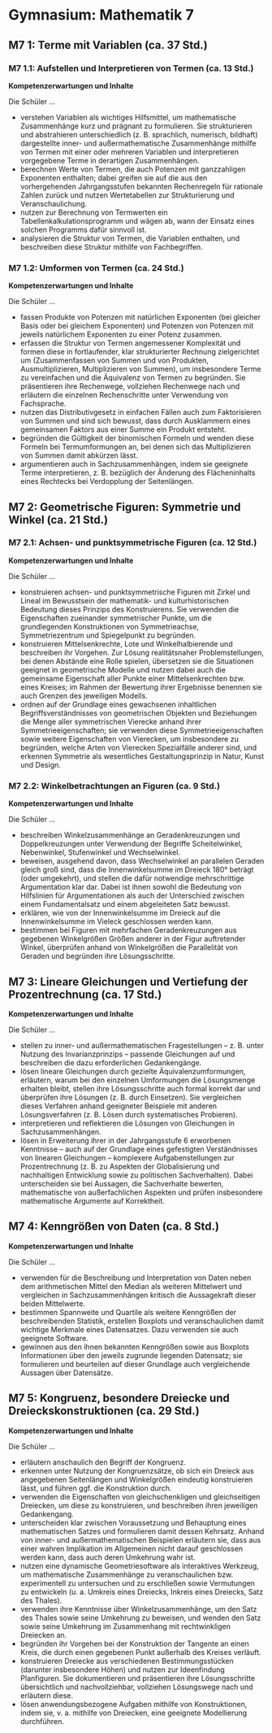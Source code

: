 # Gymnasium: Mathematik 7

## M7 1: Terme mit Variablen (ca. 37 Std.)

### M7 1.1: Aufstellen und Interpretieren von Termen (ca. 13 Std.)

**Kompetenzerwartungen und Inhalte**

Die Schüler ...

- verstehen Variablen als wichtiges Hilfsmittel, um mathematische Zusammenhänge kurz und prägnant zu formulieren. Sie strukturieren und abstrahieren unterschiedlich (z. B. sprachlich, numerisch, bildhaft) dargestellte inner- und außermathematische Zusammenhänge mithilfe von Termen mit einer oder mehreren Variablen und interpretieren vorgegebene Terme in derartigen Zusammenhängen.
- berechnen Werte von Termen, die auch Potenzen mit ganzzahligen Exponenten enthalten; dabei greifen sie auf die aus den vorhergehenden Jahrgangsstufen bekannten Rechenregeln für rationale Zahlen zurück und nutzen Wertetabellen zur Strukturierung und Veranschaulichung.
- nutzen zur Berechnung von Termwerten ein Tabellenkalkulationsprogramm und wägen ab, wann der Einsatz eines solchen Programms dafür sinnvoll ist.
- analysieren die Struktur von Termen, die Variablen enthalten, und beschreiben diese Struktur mithilfe von Fachbegriffen.

### M7 1.2: Umformen von Termen (ca. 24 Std.)

**Kompetenzerwartungen und Inhalte**

Die Schüler ...

- fassen Produkte von Potenzen mit natürlichen Exponenten (bei gleicher Basis oder bei gleichem Exponenten) und Potenzen von Potenzen mit jeweils natürlichem Exponenten zu einer Potenz zusammen.
- erfassen die Struktur von Termen angemessener Komplexität und formen diese in fortlaufender, klar strukturierter Rechnung zielgerichtet um (Zusammenfassen von Summen und von Produkten, Ausmultiplizieren, Multiplizieren von Summen), um insbesondere Terme zu vereinfachen und die Äquivalenz von Termen zu begründen. Sie präsentieren ihre Rechenwege, vollziehen Rechenwege nach und erläutern die einzelnen Rechenschritte unter Verwendung von Fachsprache.
- nutzen das Distributivgesetz in einfachen Fällen auch zum Faktorisieren von Summen und sind sich bewusst, dass durch Ausklammern eines gemeinsamen Faktors aus einer Summe ein Produkt entsteht.
- begründen die Gültigkeit der binomischen Formeln und wenden diese Formeln bei Termumformungen an, bei denen sich das Multiplizieren von Summen damit abkürzen lässt.
- argumentieren auch in Sachzusammenhängen, indem sie geeignete Terme interpretieren, z. B. bezüglich der Änderung des Flächeninhalts eines Rechtecks bei Verdopplung der Seitenlängen.

## M7 2: Geometrische Figuren: Symmetrie und Winkel (ca. 21 Std.)

### M7 2.1: Achsen- und punktsymmetrische Figuren (ca. 12 Std.)

**Kompetenzerwartungen und Inhalte**

Die Schüler ...

- konstruieren achsen- und punktsymmetrische Figuren mit Zirkel und Lineal im Bewusstsein der mathematik- und kulturhistorischen Bedeutung dieses Prinzips des Konstruierens. Sie verwenden die Eigenschaften zueinander symmetrischer Punkte, um die grundlegenden Konstruktionen von Symmetrieachse, Symmetriezentrum und Spiegelpunkt zu begründen.
- konstruieren Mittelsenkrechte, Lote und Winkelhalbierende und beschreiben ihr Vorgehen. Zur Lösung realitätsnaher Problemstellungen, bei denen Abstände eine Rolle spielen, übersetzen sie die Situationen geeignet in geometrische Modelle und nutzen dabei auch die gemeinsame Eigenschaft aller Punkte einer Mittelsenkrechten bzw. eines Kreises; im Rahmen der Bewertung ihrer Ergebnisse benennen sie auch Grenzen des jeweiligen Modells.
- ordnen auf der Grundlage eines gewachsenen inhaltlichen Begriffsverständnisses von geometrischen Objekten und Beziehungen die Menge aller symmetrischen Vierecke anhand ihrer Symmetrieeigenschaften; sie verwenden diese Symmetrieeigenschaften sowie weitere Eigenschaften von Vierecken, um insbesondere zu begründen, welche Arten von Vierecken Spezialfälle anderer sind, und erkennen Symmetrie als wesentliches Gestaltungsprinzip in Natur, Kunst und Design.

### M7 2.2: Winkelbetrachtungen an Figuren (ca. 9 Std.)

**Kompetenzerwartungen und Inhalte**

Die Schüler ...

- beschreiben Winkelzusammenhänge an Geradenkreuzungen und Doppelkreuzungen unter Verwendung der Begriffe Scheitelwinkel, Nebenwinkel, Stufenwinkel und Wechselwinkel.
- beweisen, ausgehend davon, dass Wechselwinkel an parallelen Geraden gleich groß sind, dass die Innenwinkelsumme im Dreieck 180° beträgt (oder umgekehrt), und stellen die dafür notwendige mehrschrittige Argumentation klar dar. Dabei ist ihnen sowohl die Bedeutung von Hilfslinien für Argumentationen als auch der Unterschied zwischen einem Fundamentalsatz und einem abgeleiteten Satz bewusst.
- erklären, wie von der Innenwinkelsumme im Dreieck auf die Innenwinkelsumme im Vieleck geschlossen werden kann.
- bestimmen bei Figuren mit mehrfachen Geradenkreuzungen aus gegebenen Winkelgrößen Größen anderer in der Figur auftretender Winkel, überprüfen anhand von Winkelgrößen die Parallelität von Geraden und begründen ihre Lösungsschritte.

## M7 3: Lineare Gleichungen und Vertiefung der Prozentrechnung (ca. 17 Std.)

**Kompetenzerwartungen und Inhalte**

Die Schüler ...

- stellen zu inner- und außermathematischen Fragestellungen – z. B. unter Nutzung des Invarianzprinzips – passende Gleichungen auf und beschreiben die dazu erforderlichen Gedankengänge.
- lösen lineare Gleichungen durch gezielte Äquivalenzumformungen, erläutern, warum bei den einzelnen Umformungen die Lösungsmenge erhalten bleibt, stellen ihre Lösungsschritte auch formal korrekt dar und überprüfen ihre Lösungen (z. B. durch Einsetzen). Sie vergleichen dieses Verfahren anhand geeigneter Beispiele mit anderen Lösungsverfahren (z. B. Lösen durch systematisches Probieren).
- interpretieren und reflektieren die Lösungen von Gleichungen in Sachzusammenhängen.
- lösen in Erweiterung ihrer in der Jahrgangsstufe 6 erworbenen Kenntnisse – auch auf der Grundlage eines gefestigten Verständnisses von linearen Gleichungen – komplexere Aufgabenstellungen zur Prozentrechnung (z. B. zu Aspekten der Globalisierung und nachhaltigen Entwicklung sowie zu politischen Sachverhalten). Dabei unterscheiden sie bei Aussagen, die Sachverhalte bewerten, mathematische von außerfachlichen Aspekten und prüfen insbesondere mathematische Argumente auf Korrektheit.

## M7 4: Kenngrößen von Daten (ca. 8 Std.)

**Kompetenzerwartungen und Inhalte**

Die Schüler ...

- verwenden für die Beschreibung und Interpretation von Daten neben dem arithmetischen Mittel den Median als weiteren Mittelwert und vergleichen in Sachzusammenhängen kritisch die Aussagekraft dieser beiden Mittelwerte.
- bestimmen Spannweite und Quartile als weitere Kenngrößen der beschreibenden Statistik, erstellen Boxplots und veranschaulichen damit wichtige Merkmale eines Datensatzes. Dazu verwenden sie auch geeignete Software.
- gewinnen aus den ihnen bekannten Kenngrößen sowie aus Boxplots Informationen über den jeweils zugrunde liegenden Datensatz; sie formulieren und beurteilen auf dieser Grundlage auch vergleichende Aussagen über Datensätze.

## M7 5: Kongruenz, besondere Dreiecke und Dreieckskonstruktionen (ca. 29 Std.)

**Kompetenzerwartungen und Inhalte**

Die Schüler ...

- erläutern anschaulich den Begriff der Kongruenz.
- erkennen unter Nutzung der Kongruenzsätze, ob sich ein Dreieck aus angegebenen Seitenlängen und Winkelgrößen eindeutig konstruieren lässt, und führen ggf. die Konstruktion durch.
- verwenden die Eigenschaften von gleichschenkligen und gleichseitigen Dreiecken, um diese zu konstruieren, und beschreiben ihren jeweiligen Gedankengang.
- unterscheiden klar zwischen Voraussetzung und Behauptung eines mathematischen Satzes und formulieren damit dessen Kehrsatz. Anhand von inner- und außermathematischen Beispielen erläutern sie, dass aus einer wahren Implikation im Allgemeinen nicht darauf geschlossen werden kann, dass auch deren Umkehrung wahr ist.
- nutzen eine dynamische Geometriesoftware als interaktives Werkzeug, um mathematische Zusammenhänge zu veranschaulichen bzw. experimentell zu untersuchen und zu erschließen sowie Vermutungen zu entwickeln (u. a. Umkreis eines Dreiecks, Inkreis eines Dreiecks, Satz des Thales).
- verwenden ihre Kenntnisse über Winkelzusammenhänge, um den Satz des Thales sowie seine Umkehrung zu beweisen, und wenden den Satz sowie seine Umkehrung im Zusammenhang mit rechtwinkligen Dreiecken an.
- begründen ihr Vorgehen bei der Konstruktion der Tangente an einen Kreis, die durch einen gegebenen Punkt außerhalb des Kreises verläuft.
- konstruieren Dreiecke aus verschiedenen Bestimmungsstücken (darunter insbesondere Höhen) und nutzen zur Ideenfindung Planfiguren. Sie dokumentieren und präsentieren ihre Lösungsschritte übersichtlich und nachvollziehbar, vollziehen Lösungswege nach und erläutern diese.
- lösen anwendungsbezogene Aufgaben mithilfe von Konstruktionen, indem sie, v. a. mithilfe von Dreiecken, eine geeignete Modellierung durchführen.